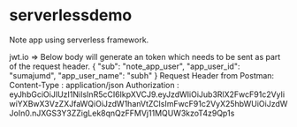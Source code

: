 # serverlessdemo
Note app using serverless framework.

jwt.io => Below body will generate an token which needs to be sent as part of the request header.
    {
        "sub": "note_app_user",
        "app_user_id": "sumajumd",
        "app_user_name": "subh"
    }
Request Header from Postman:
    Content-Type : application/json
    Authorization : eyJhbGciOiJIUzI1NiIsInR5cCI6IkpXVCJ9.eyJzdWIiOiJub3RlX2FwcF91c2VyIiwiYXBwX3VzZXJfaWQiOiJzdW1hanVtZCIsImFwcF91c2VyX25hbWUiOiJzdWJoIn0.nJXGS3Y3ZZigLek8qnQzFFMVj11MQUW3kzoT4z9Qp1s


